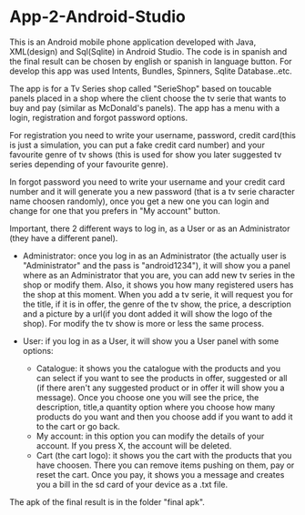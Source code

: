 # App-2-Android-Studio
This is an Android mobile phone application developed with Java, XML(design) and Sql(Sqlite) in Android Studio. The code is in 
spanish and the final result can be chosen by english or spanish in language button. For develop this app was used Intents, 
Bundles, Spinners, Sqlite Database..etc.

The app is for a Tv Series shop called "SerieShop" based on toucable panels placed in a shop where the client choose the tv serie that 
wants to buy and pay (similar as McDonald's panels). The app has a menu with a login, registration and forgot password options. 

For registration you need to write your username, password, credit card(this is just a simulation, you can put a fake
credit card number) and your favourite genre of tv shows (this is used for show you later suggested tv series depending of your favourite
genre). 

In forgot password you need to write your username and your credit card number and it will generate you a new password (that is a 
tv serie character name choosen randomly), once you get a new one you can login and change for one that you prefers in "My account" button.

Important, there 2 different ways to log in, as a User or as an Administrator (they have a different panel).

- Administrator: once you log in as an Administrator (the actually user is "Administrator" and the pass is "android1234"), it
will show you a panel where as an Administrator that you are, you can add new tv series in the shop or modify them. Also, it 
shows you how many registered users has the shop at this moment. When you add a tv serie, it will request you for the title,
if it is in offer, the genre of the tv show, the price, a description and a picture by a url(if you dont added it will show 
the logo of the shop). For modify the tv show is more or less the same process. 

- User: if you log in as a User, it will show you a User panel with some options:
  - Catalogue: it shows you the catalogue with the products and you can select if you want to see the products in offer, suggested or all
  (if there aren't any suggested product or in offer it will show you a message). Once you choose one you will see the price, the
  description, title,a quantity option where you choose how many products do you want and then you choose add if you want to add it to
  the cart or go back.
  - My account: in this option you can modify the details of your account. If you press X, the account will be deleted.
  - Cart (the cart logo): it shows you the cart with the products that you have choosen. There you can remove items pushing on them, pay
  or reset the cart. Once you pay, it shows you a message and creates you a bill in the sd card of your device as a .txt file.
  
The apk of the final result is in the folder "final apk".
